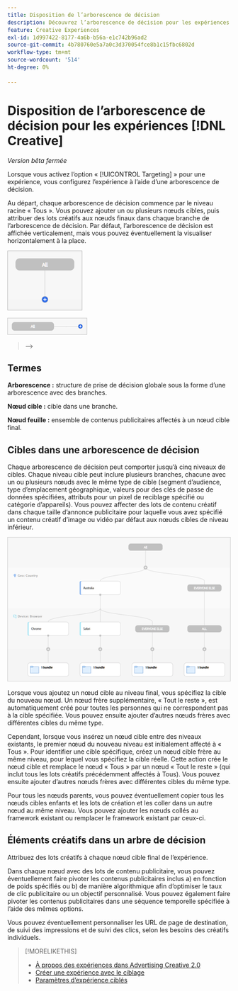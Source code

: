 ```yaml
---
title: Disposition de l’arborescence de décision
description: Découvrez l’arborescence de décision pour les expériences de ciblage.
feature: Creative Experiences
exl-id: 1d997422-8177-4a6b-b56a-e1c742b96ad2
source-git-commit: 4b780760e5a7a0c3d370054fce8b1c15fbc6802d
workflow-type: tm+mt
source-wordcount: '514'
ht-degree: 0%

---
```


# Disposition de l’arborescence de décision pour les expériences [!DNL Creative]

*Version bêta fermée*

Lorsque vous activez l’option « [!UICONTROL Targeting] » pour une expérience, vous configurez l’expérience à l’aide d’une arborescence de décision.

Au départ, chaque arborescence de décision commence par le niveau racine « Tous ». Vous pouvez ajouter un ou plusieurs nœuds cibles, puis attribuer des lots créatifs aux nœuds finaux dans chaque branche de l’arborescence de décision. Par défaut, l’arborescence de décision est affichée verticalement, mais vous pouvez éventuellement la visualiser horizontalement à la place.

![Exemple d’arborescence de décision verticale sans cibles](/help/creative/assets/experience-decision-tree-no-targets.png "Exemple d’arborescence de décision verticale sans cibles")

![Exemple d’arbre de décision horizontal sans cibles](/help/creative/assets/experience-decision-tree-no-targets-horizontal.png "Exemple d’arbre de décision horizontal sans cibles")

<!--
>[!NOTE]
>
>You can optionally assign creative bundles to the root level, without targets. However, the [XXXX workflow](experience-create-no-targeting.md) XXXXX is better XXX.<!-- Explain the diff and why to choose the other option. -->
>-->

## Termes

**Arborescence :** structure de prise de décision globale sous la forme d’une arborescence avec des branches.

**Nœud cible :** cible dans une branche.

**Nœud feuille :** ensemble de contenus publicitaires affectés à un nœud cible final.

## Cibles dans une arborescence de décision

Chaque arborescence de décision peut comporter jusqu’à cinq niveaux de cibles. Chaque niveau cible peut inclure plusieurs branches, chacune avec un ou plusieurs nœuds avec le même type de cible (segment d’audience, type d’emplacement géographique, valeurs pour des clés de passe de données spécifiées, attributs pour un pixel de reciblage spécifié ou catégorie d’appareils). Vous pouvez affecter des lots de contenu créatif dans chaque taille d’annonce publicitaire pour laquelle vous avez spécifié un contenu créatif d’image ou vidéo par défaut aux nœuds cibles de niveau inférieur.

![Exemple d’arborescence de décision avec cibles](/help/creative/assets/experience-decision-tree.png "Exemple d’arborescence de décision avec cibles")

Lorsque vous ajoutez un nœud cible au niveau final, vous spécifiez la cible du nouveau nœud. Un nœud frère supplémentaire, « Tout le reste », est automatiquement créé pour toutes les personnes qui ne correspondent pas à la cible spécifiée. Vous pouvez ensuite ajouter d’autres nœuds frères avec différentes cibles du même type.

Cependant, lorsque vous insérez un nœud cible entre des niveaux existants, le premier nœud du nouveau niveau est initialement affecté à « Tous ». Pour identifier une cible spécifique, créez un nœud cible frère au même niveau, pour lequel vous spécifiez la cible réelle. Cette action crée le nœud cible et remplace le nœud « Tous » par un nœud « Tout le reste » (qui inclut tous les lots créatifs précédemment affectés à Tous). Vous pouvez ensuite ajouter d’autres nœuds frères avec différentes cibles du même type.

Pour tous les nœuds parents, vous pouvez éventuellement copier tous les nœuds cibles enfants et les lots de création et les coller dans un autre nœud au même niveau. Vous pouvez ajouter les nœuds collés au framework existant ou remplacer le framework existant par ceux-ci.

## Éléments créatifs dans un arbre de décision

Attribuez des lots créatifs à chaque nœud cible final de l’expérience.

Dans chaque nœud avec des lots de contenu publicitaire, vous pouvez éventuellement faire pivoter les contenus publicitaires inclus a) en fonction de poids spécifiés ou b) de manière algorithmique afin d’optimiser le taux de clic publicitaire ou un objectif personnalisé. Vous pouvez également faire pivoter les contenus publicitaires dans une séquence temporelle spécifiée à l’aide des mêmes options.

Vous pouvez éventuellement personnaliser les URL de page de destination, de suivi des impressions et de suivi des clics, selon les besoins des créatifs individuels. <!-- Not in the UI as of 1/31: For flexible HTML5 creatives, you can customize any of the flexible attributes. -->

>[!MORELIKETHIS]
>
>* [À propos des expériences dans Advertising Creative 2.0](experience-about.md)
>* [Créer une expérience avec le ciblage](/help/creative/experiences/experience-create-targeting.md)
>* [Paramètres d’expérience ciblés](/help/creative/experiences/experience-settings-targeting.md)

